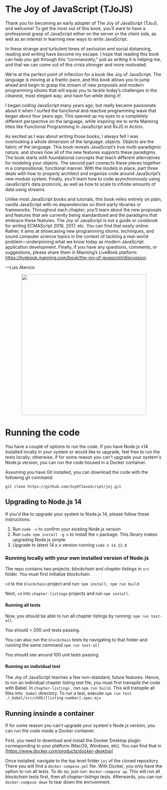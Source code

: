 # The Joy of JavaScript (TJoJS)
Thank you for becoming an early adopter of The Joy of JavaScript (TJoJ), and welcome! To get the most out of this book, you’ll want to have a professional grasp of JavaScript either on the server or the client side, as well as an interest in learning new ways to write JavaScript.

In these strange and turbulent times of seclusion and social distancing, reading and writing  have become my escape. I hope that reading  this book can help you get through this “coronanxiety,” just as writing it is helping me, and that we can come out of this crisis stronger and more motivated.

We’re at the perfect point of inflection for a book like Joy of JavaScript. The language is moving at a frantic pace, and this book allows you to jump ahead and begin to grasp the stream of new proposals and modern programming idioms that will equip you to tackle today’s challenges in the cleanest, most elegant way; and have fun while doing it!

I began coding JavaScript many years ago, but really became passionate about it when I surfed the functional and reactive programming wave that began about four years ago. This opened up my eyes to a completely different perspective on the language, while inspiring me to write Manning titles like Functional Programming in JavaScript and RxJS in Action.

As excited as I was about writing those books, I always felt I was overlooking a whole dimension of the language: objects. Objects are the fabric of the language. This book reveals JavaScript’s true multi-paradigmic nature, and shows how all of the new features supports these paradigms. The book starts with foundational concepts that teach different alternatives for modeling your objects. The second part connects these pieces together in a compositional, functional manner. With the models in place, part three deals with how to properly architect and organize code around JavaScript’s new module system. Finally, you’ll learn how to code asynchronously using JavaScript’s data protocols, as well as how to scale to infinite amounts of data using streams. 

Unlike most JavaScript books and tutorials, this book relies entirely on plain, vanilla JavaScript with no dependencies on third-party libraries or frameworks. Throughout each chapter, you’ll learn about the new proposals and features that are currently being standardized and the paradigms that embrace these features.
The Joy of JavaScript is not a guide or cookbook for writing ECMAScript 2016, 2017, etc. You can find that easily online. Rather, it aims at showcasing new programming idioms, techniques, and sound computer science topics in the context of tackling a real-world problem—underpinning what we know today as modern JavaScript application development. 
Finally, if you have any questions, comments, or suggestions, please share them in Manning’s LiveBook platform: https://livebook.manning.com/book/the-joy-of-javascript/discussion.

—Luis Atencio

<p align="center">
    <img src="https://github.com/JoyOfJavaScript/joj/blob/master/img/cover.jpg" height="450" width="400" align="center" />
</p>

# Running the code
You have a couple of options to run the code. If you have Node.js v14 installed locally in your system or would like to upgrade, feel free to run the tests locally; otherwise, if for some reason you can't upgrade your system's Node.js version, you can run the code housed in a Docker container.

Assuming you have Git installed, you can download the code with the following git command:
~~~
git clone https://github.com/JoyOfJavaScript/joj.git
~~~

## Upgrading to Node.js 14
If you'd like to upgrade your system to Node.js 14, please follow these instructions: 

1. Run `node -v` to confirm your existing Node.js version
2. Run `sudo npm install -g n` to install the `n` package. This library makes upgrading Node.js simple
3. Upgrade to latest 14.x.x version running `sudo n 14.12.0`

### Running locally with your own installed version of Node.js
The repo contains two projects: *blockchain* and *chapter-listings* in `src` folder. You must first initialize *blockchain*. 

`cd` to the `blockchain` project and run: `npm install; npm run build`

Next, `cd` into `chapter-listings` projects and run `npm install`.

#### Running all tests
Now, you should be able to run all chapter listings by running: `npm run test-all`

You should > 200 unit tests passing. 

You can also run the `blockchain` tests by navigating to that folder and running the same command `npm run test-all`

You should see around 100 unit tests passing. 

#### Running an individual test
The Joy of JavaScript teaches a few non-standard, future features. Hence, to run an individual chapter listing test file, you must first transpile the code with Babel. 
In `chapter-listings` , run `npm run build`. This will transpile all files into `_babel` directory. 
To run a test, execute `npm run test ./_babel/src/ch05/[listing-number].spec.mjs`

## Running insinde a container
If for some reason you can't upgrade your system's Node.js version, you can run the code inside a Docker container. 

First, you need to download and install the Docker Desktop plugin corresponding to your platform (MacOS, Windows, etc). You can find that in [https://www.docker.com/products/docker-desktop]

Once installed, navigate to the top level folder `joj` of the cloned repository. There you will find a `docker-compose.yml` file. 
With Docker, you only have the option to run all tests. To do so, just run: `docker-compose up`. This will run all *blockchain* tests first, then all *chapter-listings* tests. 
Afterwards, you can run `docker-compose down` to tear down the enrivonment. 
